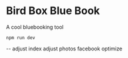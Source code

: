 # Bird Box Blue Book

A cool bluebooking tool

`npm run dev`

--
adjust index
adjust photos
facebook optimize